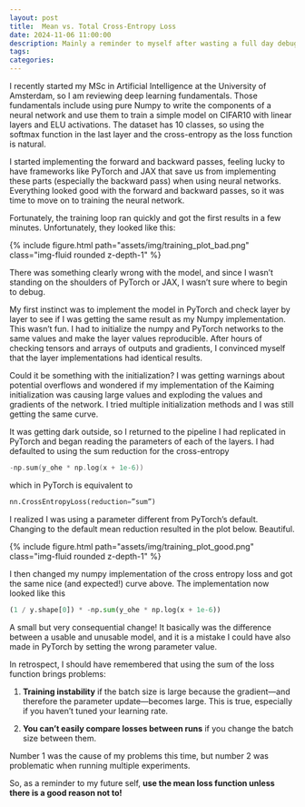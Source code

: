 ```yaml
---
layout: post
title:  Mean vs. Total Cross-Entropy Loss
date: 2024-11-06 11:00:00
description: Mainly a reminder to myself after wasting a full day debugging gradients
tags: 
categories: 
---
```


I recently started my MSc in Artificial Intelligence at the University of Amsterdam, so I am reviewing deep learning fundamentals. Those fundamentals include using pure Numpy to write the components of a neural network and use them to train a simple model on CIFAR10 with linear layers and ELU activations. The dataset has 10 classes, so using the softmax function in the last layer and the cross-entropy as the loss function is natural.

I started implementing the forward and backward passes, feeling lucky to have frameworks like PyTorch and JAX that save us from implementing these parts (especially the backward pass) when using neural networks. Everything looked good with the forward and backward passes, so it was time to move on to training the neural network.

Fortunately, the training loop ran quickly and got the first results in a few minutes. Unfortunately, they looked like this:

<div class="row mt-3">
    <div class="col-sm mt-3 mt-md-0">
        {% include figure.html path="assets/img/training_plot_bad.png" class="img-fluid rounded z-depth-1" %}
    </div>
</div>

There was something clearly wrong with the model, and since I wasn’t standing on the shoulders of PyTorch or JAX, I wasn’t sure where to begin to debug.

My first instinct was to implement the model in PyTorch and check layer by layer to see if I was getting the same result as my Numpy implementation. This wasn’t fun. I had to initialize the numpy and PyTorch networks to the same values and make the layer values reproducible. After hours of checking tensors and arrays of outputs and gradients, I convinced myself that the layer implementations had identical results.

Could it be something with the initialization? I was getting warnings about potential overflows and wondered if my implementation of the Kaiming initialization was causing large values and exploding the values and gradients of the network. I tried multiple initialization methods and I was still getting the same curve.

It was getting dark outside, so I returned to the pipeline I had replicated in PyTorch and began reading the parameters of each of the layers. I had defaulted to using the sum reduction for the cross-entropy

```c++
-np.sum(y_ohe * np.log(x + 1e-6))
````

which in PyTorch is equivalent to

```python
nn.CrossEntropyLoss(reduction=”sum”)
```

I realized I was using a parameter different from PyTorch’s default. Changing to the default mean reduction resulted in the plot below. Beautiful.

<div class="row mt-3">
    <div class="col-sm mt-3 mt-md-0">
        {% include figure.html path="assets/img/training_plot_good.png" class="img-fluid rounded z-depth-1" %}
    </div>
</div>

I then changed my numpy implementation of the cross entropy loss and got the same nice (and expected!) curve above. The implementation now looked like this 

```python
(1 / y.shape[0]) * -np.sum(y_ohe * np.log(x + 1e-6))
```

A small but very consequential change! It basically was the difference between a usable and unusable model, and it is a mistake I could have also made in PyTorch by setting the wrong parameter value.

In retrospect, I should have remembered that using the sum of the loss function brings problems:

1. **Training instability** if the batch size is large because the gradient—and therefore the parameter update—becomes large. This is true, especially if you haven’t tuned your learning rate.

2. **You can’t easily compare losses between runs** if you change the batch size between them.

Number 1 was the cause of my problems this time, but number 2 was problematic when running multiple experiments.

So, as a reminder to my future self, **use the mean loss function unless there is a good reason not to!**